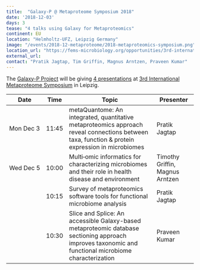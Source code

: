 ```yaml
---
title:  "Galaxy-P @ Metaproteome Symposium 2018"
date: '2018-12-03'
days: 3
tease: "4 talks using Galaxy for Metaproteomics" 
continent: EU
location: "Helmholtz-UFZ, Leipzig Germany"
image: "/events/2018-12-metaproteome/2018-metaproteomics-symposium.png"
location_url: "https://fems-microbiology.org/opportunities/3rd-international-metaproteome-symposium-2018-3-5-december-2018-germany/"
external_url: 
contact: "Pratik Jagtap, Tim Griffin, Magnus Arntzen, Praveen Kumar"
---
```


The [Galaxy-P Project](http://galaxyp.org/) will be giving [4 presentations](https://www.ufz.de/export/data/2/216895_Program_3rd%20IMS.pdf) at [3rd International Metaproteome Symposium](https://fems-microbiology.org/opportunities/3rd-international-metaproteome-symposium-2018-3-5-december-2018-germany/) in Leipzig.

| Date | Time | Topic | Presenter | 
| ---- | ---- | ---- | ---- |
| Mon Dec 3 | 11:45 | metaQuantome: An integrated, quantitative metaproteomics approach reveal connections between taxa, function & protein expression in microbiomes | Pratik Jagtap |
| Wed&nbsp;Dec&nbsp;5 | 10:00 | Multi‐omic informatics for  characterizing microbiomes and their role in health disease and environment | Timothy Griffin, Magnus Arntzen |
| | 10:15 | Survey of metaproteomics software tools for functional microbiome analysis | Pratik Jagtap |
| | 10:30 | Slice and Splice: An accessible Galaxy-based metaproteomic database sectioning approach improves taxonomic and functional microbiome characterization | Praveen Kumar |
